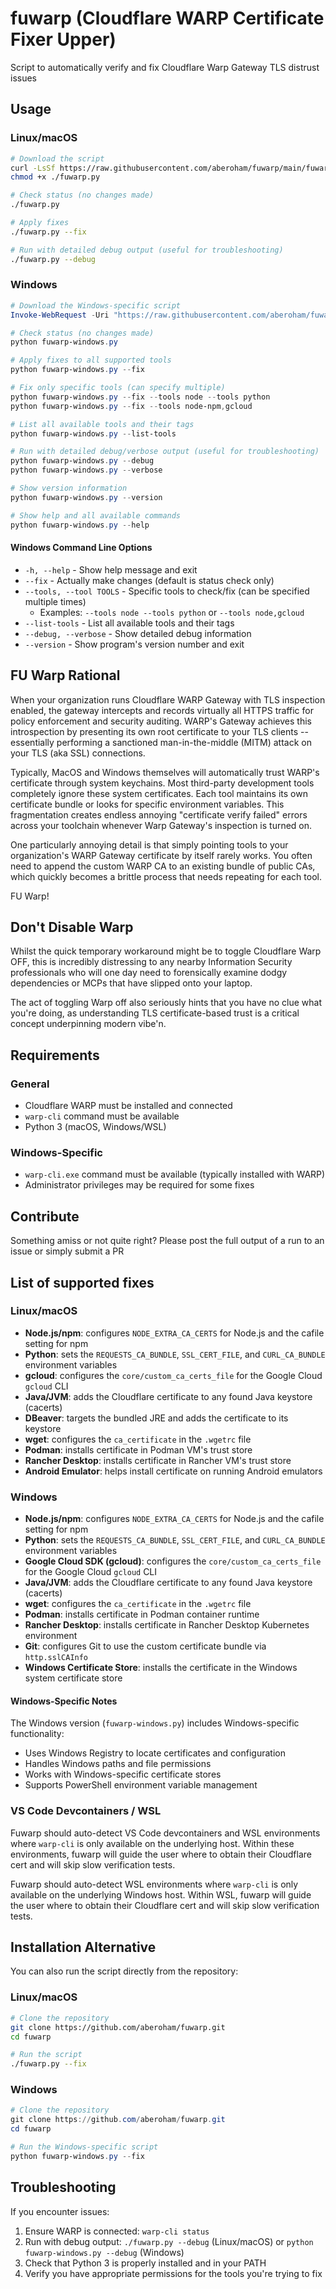 # fuwarp (Cloudflare WARP Certificate Fixer Upper)

Script to automatically verify and fix Cloudflare Warp Gateway TLS distrust issues

## Usage

### Linux/macOS

```bash
# Download the script
curl -LsSf https://raw.githubusercontent.com/aberoham/fuwarp/main/fuwarp.py -o fuwarp.py
chmod +x ./fuwarp.py

# Check status (no changes made)
./fuwarp.py

# Apply fixes
./fuwarp.py --fix

# Run with detailed debug output (useful for troubleshooting)
./fuwarp.py --debug
```

### Windows

```powershell
# Download the Windows-specific script
Invoke-WebRequest -Uri "https://raw.githubusercontent.com/aberoham/fuwarp/main/fuwarp-windows.py" -OutFile "fuwarp-windows.py"

# Check status (no changes made)
python fuwarp-windows.py

# Apply fixes to all supported tools
python fuwarp-windows.py --fix

# Fix only specific tools (can specify multiple)
python fuwarp-windows.py --fix --tools node --tools python
python fuwarp-windows.py --fix --tools node-npm,gcloud

# List all available tools and their tags
python fuwarp-windows.py --list-tools

# Run with detailed debug/verbose output (useful for troubleshooting)
python fuwarp-windows.py --debug
python fuwarp-windows.py --verbose

# Show version information
python fuwarp-windows.py --version

# Show help and all available commands
python fuwarp-windows.py --help
```

#### Windows Command Line Options

- `-h, --help` - Show help message and exit
- `--fix` - Actually make changes (default is status check only)
- `--tools, --tool TOOLS` - Specific tools to check/fix (can be specified multiple times)
  - Examples: `--tools node --tools python` or `--tools node,gcloud`
- `--list-tools` - List all available tools and their tags
- `--debug, --verbose` - Show detailed debug information
- `--version` - Show program's version number and exit

## FU Warp Rational

When your organization runs Cloudflare WARP Gateway with TLS inspection enabled, the gateway intercepts and records virtually all HTTPS traffic for policy enforcement and security auditing. WARP's Gateway achieves this introspection by presenting its own root certificate to your TLS clients -- essentially performing a sanctioned man-in-the-middle (MITM) attack on your TLS (aka SSL) connections.

Typically, MacOS and Windows themselves will automatically trust WARP's certificate through system keychains. Most third-party development tools completely ignore these system certificates. Each tool maintains its own certificate bundle or looks for specific environment variables. This fragmentation creates endless annoying "certificate verify failed" errors across your toolchain whenever Warp Gateway's inspection is turned on.

One particularly annoying detail is that simply pointing tools to your organization's WARP Gateway certificate by itself rarely works. You often need to append the custom WARP CA to an existing bundle of public CAs, which quickly becomes a brittle process that needs repeating for each tool. 

FU Warp!

## Don't Disable Warp

Whilst the quick temporary workaround might be to toggle Cloudflare Warp OFF, this is incredibly distressing to any nearby Information Security professionals who will one day need to forensically examine dodgy dependencies or MCPs that have slipped onto your laptop.

The act of toggling Warp off also seriously hints that you have no clue what you're doing, as understanding TLS certificate-based trust is a critical concept underpinning modern vibe'n.

## Requirements

### General
- Cloudflare WARP must be installed and connected
- `warp-cli` command must be available
- Python 3 (macOS, Windows/WSL)

### Windows-Specific
- `warp-cli.exe` command must be available (typically installed with WARP)
- Administrator privileges may be required for some fixes

## Contribute

Something amiss or not quite right? Please post the full output of a run to an issue or simply submit a PR

## List of supported fixes

### Linux/macOS
- **Node.js/npm**: configures `NODE_EXTRA_CA_CERTS` for Node.js and the cafile setting for npm
- **Python**: sets the `REQUESTS_CA_BUNDLE`, `SSL_CERT_FILE`, and `CURL_CA_BUNDLE` environment variables
- **gcloud**: configures the `core/custom_ca_certs_file` for the Google Cloud `gcloud` CLI
- **Java/JVM**: adds the Cloudflare certificate to any found Java keystore (cacerts)
- **DBeaver**: targets the bundled JRE and adds the certificate to its keystore
- **wget**: configures the `ca_certificate` in the `.wgetrc` file
- **Podman**: installs certificate in Podman VM's trust store
- **Rancher Desktop**: installs certificate in Rancher VM's trust store
- **Android Emulator**: helps install certificate on running Android emulators

### Windows
- **Node.js/npm**: configures `NODE_EXTRA_CA_CERTS` for Node.js and the cafile setting for npm
- **Python**: sets the `REQUESTS_CA_BUNDLE`, `SSL_CERT_FILE`, and `CURL_CA_BUNDLE` environment variables
- **Google Cloud SDK (gcloud)**: configures the `core/custom_ca_certs_file` for the Google Cloud `gcloud` CLI
- **Java/JVM**: adds the Cloudflare certificate to any found Java keystore (cacerts)
- **wget**: configures the `ca_certificate` in the `.wgetrc` file
- **Podman**: installs certificate in Podman container runtime
- **Rancher Desktop**: installs certificate in Rancher Desktop Kubernetes environment
- **Git**: configures Git to use the custom certificate bundle via `http.sslCAInfo`
- **Windows Certificate Store**: installs the certificate in the Windows system certificate store

#### Windows-Specific Notes

The Windows version (`fuwarp-windows.py`) includes Windows-specific functionality:

- Uses Windows Registry to locate certificates and configuration
- Handles Windows paths and file permissions
- Works with Windows-specific certificate stores
- Supports PowerShell environment variable management

### VS Code Devcontainers / WSL

Fuwarp should auto-detect VS Code devcontainers and WSL environments where `warp-cli` is only available on the underlying host. Within these environments, fuwarp will guide the user where to obtain their Cloudflare cert and will skip slow verification tests.

Fuwarp should auto-detect WSL environments where `warp-cli` is only available on the underlying Windows host. Within WSL, fuwarp will guide the user where to obtain their Cloudflare cert and will skip slow verification tests.

## Installation Alternative

You can also run the script directly from the repository:

### Linux/macOS
```bash
# Clone the repository
git clone https://github.com/aberoham/fuwarp.git
cd fuwarp

# Run the script
./fuwarp.py --fix
```

### Windows
```powershell
# Clone the repository
git clone https://github.com/aberoham/fuwarp.git
cd fuwarp

# Run the Windows-specific script
python fuwarp-windows.py --fix
```

## Troubleshooting

If you encounter issues:

1. Ensure WARP is connected: `warp-cli status`
2. Run with debug output: `./fuwarp.py --debug` (Linux/macOS) or `python fuwarp-windows.py --debug` (Windows)
3. Check that Python 3 is properly installed and in your PATH
4. Verify you have appropriate permissions for the tools you're trying to fix


